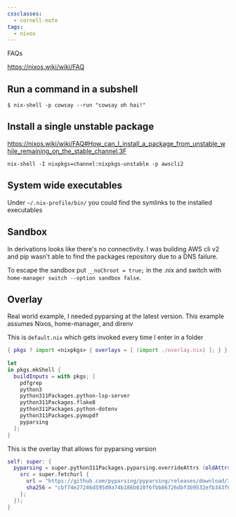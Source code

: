 ```yaml
---
cssclasses:
  - cornell-note
tags:
  - nixos
---
```

FAQs

https://nixos.wiki/wiki/FAQ


## Run a command in a subshell

```language-bash
$ nix-shell -p cowsay --run "cowsay oh hai!"
```

## Install a single unstable package

https://nixos.wiki/wiki/FAQ#How_can_I_install_a_package_from_unstable_while_remaining_on_the_stable_channel.3F

`nix-shell -I nixpkgs=channel:nixpkgs-unstable -p awscli2`

## System wide executables

Under `~/.nix-profile/bin/` you could find the symlinks to the installed executables

## Sandbox

In derivations looks like there's no connectivity.
I was building AWS cli v2 and pip wasn't able to find the packages repository due to a DNS failure.

To escape the sandbox put `__noChroot = true;` in the .nix and switch with `home-manager switch --option sandbox false`.
## Overlay

Real world example, I needed pyparsing at the latest version.
This example assumes Nixos, home-manager, and direnv

This is `default.nix` which gets invoked every time I enter in a folder

```nix
{ pkgs ? import <nixpkgs> { overlays = [ (import ./overlay.nix) ]; } }:  
  
let  
in pkgs.mkShell {  
  buildInputs = with pkgs; [  
    pdfgrep  
    python3  
    python311Packages.python-lsp-server  
    python311Packages.flake8  
    python311Packages.python-dotenv  
    python311Packages.pymupdf  
    pyparsing  
  ];  
}
```

This is the overlay that allows for pyparsing version

```nix
self: super: {  
  pyparsing = super.python311Packages.pyparsing.overrideAttrs (oldAttrs: {  
    src = super.fetchurl {  
      url = "https://github.com/pyparsing/pyparsing/releases/download/3.2.0/pyparsing-3.2.0.tar.gz";  
      sha256 = "cbf74e27246d595d9a74b186b810f6fbb86726dbf3b9532efb343f6d7294fe9c";  
    };  
  });  
}
```